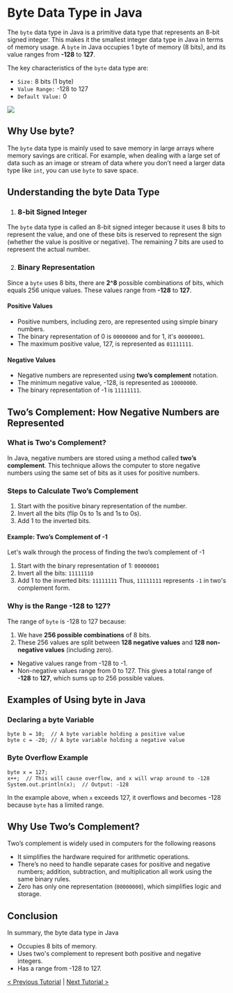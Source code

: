 # Byte Data Type in Java
The `byte` data type in Java is a primitive data type that represents an 8-bit signed integer. This makes it the smallest integer data type in Java in terms of memory usage. A `byte` in Java occupies 1 byte of memory (8 bits), and its value ranges from **-128** to **127**.

The key characteristics of the `byte` data type are:
* `Size:` 8 bits (1 byte)
* `Value Range:` -128 to 127
* `Default Value:` 0

[![](https://markdown-videos-api.jorgenkh.no/youtube/m98bySz9EH8)](https://youtu.be/m98bySz9EH8)

## Why Use byte?
The `byte` data type is mainly used to save memory in large arrays where memory savings are critical. For example, when dealing with a large set of data such as an image or stream of data where you don’t need a larger data type like `int`, you can use `byte` to save space.

## Understanding the byte Data Type
1. ### 8-bit Signed Integer
The `byte` data type is called an 8-bit signed integer because it uses 8 bits to represent the value, and one of these bits is reserved to represent the sign (whether the value is positive or negative). The remaining 7 bits are used to represent the actual number.

2. ### Binary Representation
Since a `byte` uses 8 bits, there are **2^8** possible combinations of bits, which equals 256 unique values. These values range from **-128** to **127**.

#### Positive Values
* Positive numbers, including zero, are represented using simple binary numbers.
* The binary representation of 0 is `00000000` and for 1, it's `00000001`.
* The maximum positive value, 127, is represented as `01111111`.

#### Negative Values
* Negative numbers are represented using **two’s complement** notation.
* The minimum negative value, -128, is represented as `10000000`.
* The binary representation of -1 is `11111111`.

## Two’s Complement: How Negative Numbers are Represented
### What is Two's Complement?
In Java, negative numbers are stored using a method called **two’s complement**. This technique allows the computer to store negative numbers using the same set of bits as it uses for positive numbers.

### Steps to Calculate Two’s Complement
1. Start with the positive binary representation of the number.
2. Invert all the bits (flip 0s to 1s and 1s to 0s).
3. Add 1 to the inverted bits.
#### Example: Two’s Complement of -1
Let's walk through the process of finding the two’s complement of -1
1. Start with the binary representation of 1: `00000001`
2. Invert all the bits: `11111110`
3. Add 1 to the inverted bits: `11111111`
Thus, `11111111` represents `-1` in two's complement form.

### Why is the Range -128 to 127?
The range of `byte` is -128 to 127 because:
1. We have **256 possible combinations** of 8 bits.
2. These 256 values are split between **128 negative values** and **128 non-negative values** (including zero).
* Negative values range from -128 to -1.
* Non-negative values range from 0 to 127.
This gives a total range of **-128** to **127**, which sums up to 256 possible values.

## Examples of Using byte in Java
### Declaring a byte Variable
```
byte b = 10;  // A byte variable holding a positive value
byte c = -20; // A byte variable holding a negative value
```
### Byte Overflow Example
```
byte x = 127;
x++;  // This will cause overflow, and x will wrap around to -128
System.out.println(x);  // Output: -128
```
In the example above, when `x` exceeds 127, it overflows and becomes -128 because `byte` has a limited range.

## Why Use Two’s Complement?
Two’s complement is widely used in computers for the following reasons
* It simplifies the hardware required for arithmetic operations.
* There’s no need to handle separate cases for positive and negative numbers; addition, subtraction, and multiplication all work using the same binary rules.
* Zero has only one representation (`00000000`), which simplifies logic and storage.

## Conclusion
In summary, the byte data type in Java
* Occupies 8 bits of memory.
* Uses two's complement to represent both positive and negative integers.
* Has a range from -128 to 127.

[< Previous Tutorial](https://github.com/nakulmitra/java-tutorial/blob/master/variables/IntroductionToVaraibles.md) | [Next Tutorial >](https://github.com/nakulmitra/java-tutorial/blob/master/variables/IntegralDataTypes.md)

